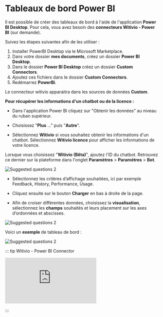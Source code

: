 # Tableaux de bord Power BI


Il est possible de créer des tableaux de bord à l'aide de l'application **Power BI Desktop**. Pour cela, vous avez besoin des **connecteurs Witivio - Power BI** (sur demande).

Suivez les étapes suivantes afin de les utiliser :

1) Installer PowerBI Desktop via le Microsoft Marketplace.
2) Dans votre dossier **mes documents**, créez un dossier **Power BI Desktop**.
3) Dans le dossier **Power BI Desktop** créez un dossier **Custom Connectors**.
4) Ajoutez ces fichiers dans le dossier **Custom Connectors**.
5) Redémarrez **PowerBi**.

Le connecteur witivio apparaitra dans les sources de données **Custom**.

**Pour récupérer les informations d'un chatbot ou de la licence :**

-   Dans l'application Power BI cliquez sur "Obtenir les données" au niveau du ruban supérieur.

-   Choisissez "**Plus** ..." puis "**Autre**".

-   Sélectionnez **Witivio** si vous souhaitez obtenir les informations d'un chatbot. Sélectionnez **Witivio licence** pour afficher les informations de votre licence.

Lorsque vous choisissez "**Witivio (Bêta)**", ajoutez l'ID du chatbot. Retrouvez ce dernier sur la plateforme dans l'onglet **Paramètres** > **Paramètres** > **Bot**.  
  
<div class="image_center">
  <img :src="$withBase('/assets/img/fr/tableaux_de_bord/power1.png')" alt="Suggested questions 2">
</div>



- Sélectionnez les critères d’affichage souhaitées, ici par exemple Feedback, History, Performance, Usage.

- Cliquez ensuite sur le bouton **Charger** en bas à droite de la page.

- Afin de croiser différentes données, choisissez la **visualisation**, sélectionnez les **champs** souhaités et leurs placement sur les axes d’ordonnées et abscisses.

<div class="image_center">
  <img :src="$withBase('/assets/img/fr/tableaux_de_bord/power2.png')" alt="Suggested questions 2">
</div>


Voici un **exemple** de tableau de bord :

<div class="image_center">
  <img :src="$withBase('/assets/img/fr/tableaux_de_bord/power3.png')" alt="Suggested questions 2">
</div>


::: tip Witivio - Power BI Connector
<br style="margin: .5rem 0;" >

<iframe class="video_embed" src="https://www.youtube.com/embed/HzBxMijszjQ?list=PLRFG2FXmQTR_EV3iWJ9HL2Go95WhNq9Qb" frameborder="0" allow="accelerometer; autoplay; encrypted-media; gyroscope; picture-in-picture" allowfullscreen></iframe>
<br style="margin: .5rem 0;" >

:::

